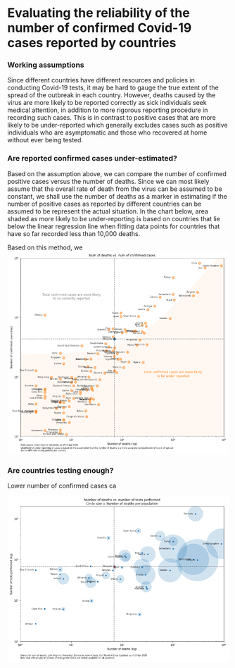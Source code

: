 # Evaluating the reliability of the number of confirmed Covid-19 cases reported by countries

### Working assumptions
Since different countries have different resources and policies in conducting Covid-19 tests, it may be hard to gauge the true extent of the spread of the outbreak in each country. However, deaths caused by the virus are more likely to be reported correctly as sick individuals seek medical attention, in addition to more rigorous reporting procedure in recording such cases. This is in contrast to positive cases that are more likely to be under-reported which generally excludes cases such as positive individuals who are asymptomatic and those who recovered at home without ever being tested.

### Are reported confirmed cases under-estimated?
Based on the assumption above, we can compare the number of confirmed positive cases versus the number of deaths. Since we can most likely assume that the overall rate of death from the virus can be assumed to be constant, we shall use the number of deaths as a marker in estimating if the number of positive cases as reported by different countries can be assumed to be represent the actual situation. In the chart below, area shaded as more likely to be under-reporting is based on countries that lie below the linear regression line when fitting data points for countries that have so far recorded less than 10,000 deaths.
<p>
Based on this method, we
<img src="https://github.com/khairulomar/Covid-19/blob/master/img/death_vs_confirmed_msia.png">

### Are countries testing enough?
Lower number of confirmed cases ca
<p>
<img src="https://github.com/khairulomar/Covid-19/blob/master/img/test_vs_deaths_msia.png">
